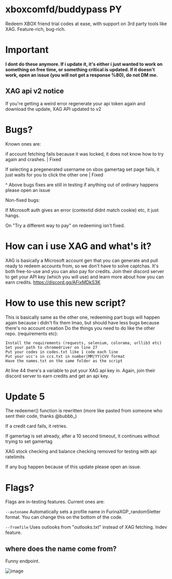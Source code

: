 # xboxcomfd/buddypass PY
Redeem XBOX friend trial codes at ease, with support on 3rd party tools like XAG. Feature-rich, bug-rich.

# Important

**I dont do these anymore. If i update it, it's either i just wanted to work on something on free time, or something critical is updated. If it doesn't work, open an issue (you will not get a response %80), do not DM me.**

## XAG api v2 notice

If you're getting a weird error regenerate your api token again and download the update, XAG API updated to v2

# Bugs?
Known ones are:

if account fetching fails because it was locked, it does not know how to try again and crashes. | Fixed

If selecting a pregenerated username on xbox gamertag set page fails, it just waits for you to click the other one | Fixed

^ Above bugs fixes are still in testing if anything out of ordinary happens please open an issue

Non-fixed bugs:

If Microsoft auth gives an error (contextid didnt match cookie) etc, it just hangs.

On "Try a different way to pay" on redeeming isn't fixed.

# How can i use XAG and what's it?
XAG is basically a Microsoft account gen that you can generate and pull ready to redeem accounts from, so we don't have to solve captchas.
It's both free-to-use and you can also pay for credits. Join their discord server to get your API key (which you will use) and learn more about how you can earn credits.
https://discord.gg/AFjxMDkS3K

# How to use this new script?
This is basically same as the other one, redeeming part bugs will happen again because i didn't fix them lmao, but should have less bugs because there's no account creation
Do the things you need to do like the other repo. (requirements etc):
```
Install the requirements (requests, selenium, colorama, urllib3 etc)
Set your path to chromedriver on line 27
Put your codes in codes.txt like 1 code each line
Put your vcc's in ccs.txt in number|MM|YY|CVV format
Have the names.txt on the same folder as the script
```
At line 44 there's a variable to put your XAG api key in. Again, join their discord server to earn credits and get an api key.

# Update 5

The redeemer() function is rewritten (more like pasted from someone who sent their code, thanks @bubbb_)

If a credit card fails, it retries.

If gamertag is set already, after a 10 second timeout, it continues without trying to set gamertag

XAG stock checking and balance checking removed for testing with api ratelimits

If any bug happen because of this update please open an issue.

# Flags?

Flags are in-testing features. Current ones are:

`--autoname` Automatically sets a profile name in FurinaXGP_random5letter format. You can change this on the bottom of the code.

`--fromfile` Uses outlooks from "outlooks.txt" instead of XAG fetching. Indev feature.

## where does the name come from?

Funny endpoint.

![image](https://github.com/user-attachments/assets/726897bb-a4b7-4fc4-b72d-8fb12648e655)
